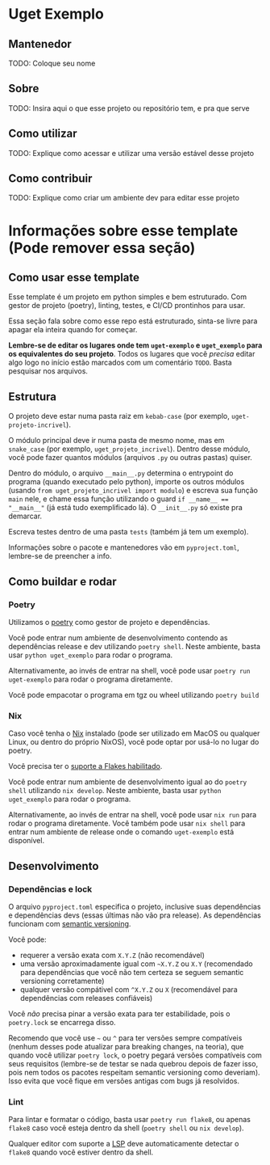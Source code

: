 # Uget Exemplo

## Mantenedor
TODO: Coloque seu nome

## Sobre

TODO: Insira aqui o que esse projeto ou repositório tem, e pra que serve

## Como utilizar

TODO: Explique como acessar e utilizar uma versão estável desse projeto

## Como contribuir

TODO: Explique como criar um ambiente dev para editar esse projeto





# Informações sobre esse template (Pode remover essa seção)

## Como usar esse template

Esse template é um projeto em python simples e bem estruturado. Com gestor de projeto (poetry), linting, testes, e CI/CD prontinhos para usar.

Essa seção fala sobre como esse repo está estruturado, sinta-se livre para apagar ela inteira quando for começar.

**Lembre-se de editar os lugares onde tem `uget-exemplo` e `uget_exemplo` para os equivalentes do seu projeto**. Todos os lugares que você _precisa_ editar algo logo no início estão marcados com um comentário `TODO`. Basta pesquisar nos arquivos.

## Estrutura
O projeto deve estar numa pasta raiz em `kebab-case` (por exemplo, `uget-projeto-incrivel`).

O módulo principal deve ir numa pasta de mesmo nome, mas em `snake_case` (por exemplo, `uget_projeto_incrivel`). Dentro desse módulo, você pode fazer quantos módulos (arquivos `.py` ou outras pastas) quiser.

Dentro do módulo, o arquivo `__main__.py` determina o entrypoint do programa (quando executado pelo python), importe os outros módulos (usando `from uget_projeto_incrivel import modulo`) e escreva sua função `main` nele, e chame essa função utilizando o guard  `if __name__ == "__main__"` (já está tudo exemplificado lá). O `__init__.py` só existe pra demarcar.

Escreva testes dentro de uma pasta `tests` (também já tem um exemplo).

Informações sobre o pacote e mantenedores vão em `pyproject.toml`, lembre-se de preencher a info.

## Como buildar e rodar

### Poetry
Utilizamos o [poetry](https://python-poetry.org/) como gestor de projeto e dependências.

Você pode entrar num ambiente de desenvolvimento contendo as dependências release e dev utilizando `poetry shell`. Neste ambiente, basta usar `python uget_exemplo` para rodar o programa.

Alternativamente, ao invés de entrar na shell, você pode usar `poetry run uget-exemplo` para rodar o programa diretamente.

Você pode empacotar o programa em tgz ou wheel utilizando `poetry build`

### Nix
Caso você tenha o [Nix](https://nixos.org/) instalado (pode ser utilizado em MacOS ou qualquer Linux, ou dentro do próprio NixOS), você pode optar por usá-lo no lugar do poetry.

Você precisa ter o [suporte a Flakes habilitado](https://nixos.wiki/wiki/Flakes#Installing_flakes).

Você pode entrar num ambiente de desenvolvimento igual ao do `poetry shell` utilizando `nix develop`. Neste ambiente, basta usar `python uget_exemplo` para rodar o programa.

Alternativamente, ao invés de entrar na shell, você pode usar `nix run` para rodar o programa diretamente. Você também pode usar `nix shell` para entrar num ambiente de release onde o comando `uget-exemplo` está disponível.

## Desenvolvimento

### Dependências e lock
O arquivo `pyproject.toml` especifica o projeto, inclusive suas dependências e dependências devs (essas últimas não vão pra release). As dependências funcionam com [semantic versioning](https://semver.org/).

Você pode:
- requerer a versão exata com `X.Y.Z` (não recomendável)
- uma versão aproximadamente igual com `~X.Y.Z` ou `X.Y` (recomendado para dependências que você não tem certeza se seguem semantic versioning corretamente)
- qualquer versão compátivel com `^X.Y.Z` ou `X` (recomendável para dependências com releases confiáveis)

Você *não* precisa pinar a versão exata para ter estabilidade, pois o `poetry.lock` se encarrega disso.

Recomendo que você use `~` ou `^` para ter versões sempre compatíveis (nenhum desses pode atualizar para breaking changes, na teoria), que quando você utilizar `poetry lock`, o poetry pegará versões compatíveis com seus requisitos (lembre-se de testar se nada quebrou depois de fazer isso, pois nem todos os pacotes respeitam semantic versioning como deveriam). Isso evita que você fique em versões antigas com bugs já resolvidos.

### Lint

Para lintar e formatar o código, basta usar `poetry run flake8`, ou apenas `flake8` caso você esteja dentro da shell (`poetry shell` ou `nix develop`).

Qualquer editor com suporte a [LSP](https://langserver.org/) deve automaticamente detectar o `flake8` quando você estiver dentro da shell.
